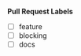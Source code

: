 

**Pull Request Labels**

<!--
While not necessary, you can help organize our issues by labeling this issue when you open it.  To add a label automatically, simply [x] mark the appropriate box below:
-->

- [ ] feature
- [ ] blocking
- [ ] docs

<!--
You are also able to add labels by placing /label on a new line
followed by the label you would like to add. ex: /label discussion
-->
